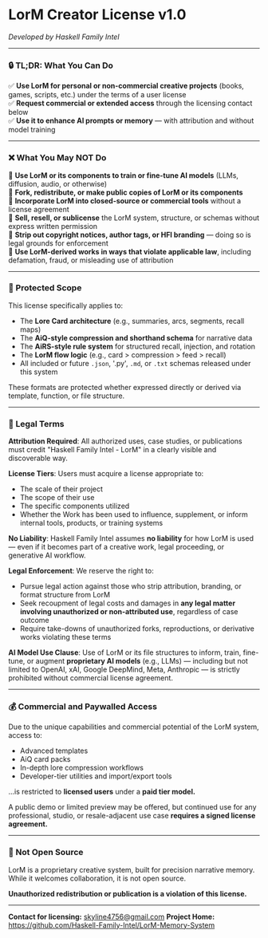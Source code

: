 # LorM Creator License v1.0
*Developed by Haskell Family Intel*

---

### 🔒 TL;DR: What You Can Do

✅ **Use LorM for personal or non-commercial creative projects** (books, games, scripts, etc.) under the terms of a user license  
✅ **Request commercial or extended access** through the licensing contact below  
✅ **Use it to enhance AI prompts or memory** — with attribution and without model training

---

### ❌ What You May NOT Do

🚫 **Use LorM or its components to train or fine-tune AI models** (LLMs, diffusion, audio, or otherwise)  
🚫 **Fork, redistribute, or make public copies of LorM or its components**  
🚫 **Incorporate LorM into closed-source or commercial tools** without a license agreement  
🚫 **Sell, resell, or sublicense** the LorM system, structure, or schemas without express written permission  
🚫 **Strip out copyright notices, author tags, or HFI branding** — doing so is legal grounds for enforcement  
🚫 **Use LorM-derived works in ways that violate applicable law**, including defamation, fraud, or misleading use of attribution

---

### 🧠 Protected Scope
This license specifically applies to:
- The **Lore Card architecture** (e.g., summaries, arcs, segments, recall maps)
- The **AiQ-style compression and shorthand schema** for narrative data
- The **AiRS-style rule system** for structured recall, injection, and rotation
- The **LorM flow logic** (e.g., card > compression > feed > recall)
- All included or future `.json`, '.py', `.md`, or `.txt` schemas released under this system

These formats are protected whether expressed directly or derived via template, function, or file structure.

---

### 📜 Legal Terms

**Attribution Required**: All authorized uses, case studies, or publications must credit "Haskell Family Intel - LorM" in a clearly visible and discoverable way.

**License Tiers**: Users must acquire a license appropriate to:
- The scale of their project
- The scope of their use
- The specific components utilized
- Whether the Work has been used to influence, supplement, or inform internal tools, products, or training systems

**No Liability**: Haskell Family Intel assumes **no liability** for how LorM is used — even if it becomes part of a creative work, legal proceeding, or generative AI workflow.

**Legal Enforcement**: We reserve the right to:
- Pursue legal action against those who strip attribution, branding, or format structure from LorM
- Seek recoupment of legal costs and damages in **any legal matter involving unauthorized or non-attributed use**, regardless of case outcome
- Require take-downs of unauthorized forks, reproductions, or derivative works violating these terms

**AI Model Use Clause**: Use of LorM or its file structures to inform, train, fine-tune, or augment **proprietary AI models** (e.g., LLMs) — including but not limited to OpenAI, xAI, Google DeepMind, Meta, Anthropic — is strictly prohibited without commercial license agreement.

---

### 💰 Commercial and Paywalled Access
Due to the unique capabilities and commercial potential of the LorM system, access to:
- Advanced templates
- AiQ card packs
- In-depth lore compression workflows
- Developer-tier utilities and import/export tools

...is restricted to **licensed users** under a **paid tier model.**

A public demo or limited preview may be offered, but continued use for any professional, studio, or resale-adjacent use case **requires a signed license agreement.**

---

### 🚫 Not Open Source
LorM is a proprietary creative system, built for precision narrative memory. While it welcomes collaboration, it is not open source.

**Unauthorized redistribution or publication is a violation of this license.**

---

**Contact for licensing:** skyline4756@gmail.com
**Project Home:** https://github.com/Haskell-Family-Intel/LorM-Memory-System
